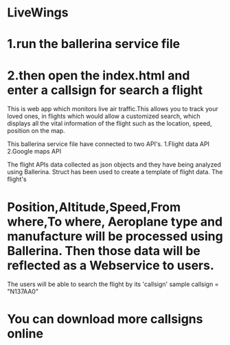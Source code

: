 # LiveWings
# 1.run the ballerina service file
# 2.then open the index.html and enter a callsign for search a flight
This is web app which monitors live air traffic.This allows you to track your loved ones, in flights which would allow a customized search, which displays all the vital information of the flight such as the location, speed, position on the map.

This ballerina service file have connected to two API's.
1.Flight data API
2.Google maps API

The flight APIs data collected as json objects and they have being analyzed using Ballerina. Struct has been used to create a template of flight data.
The flight's
 # Position,Altitude,Speed,From where,To where, Aeroplane type and manufacture will be processed using Ballerina. Then those data will be reflected as a Webservice to users.
 
 
 The users will be able to search the flight by its 'callsign' sample callsign = "N137AA0"
 # You can download more callsigns online
 
 
 
